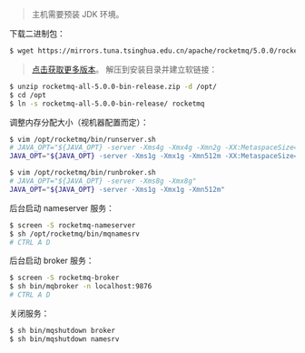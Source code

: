 > 主机需要预装 JDK 环境。

下载二进制包：
```bash
$ wget https://mirrors.tuna.tsinghua.edu.cn/apache/rocketmq/5.0.0/rocketmq-all-5.0.0-bin-release.zip
```
> [点击获取更多版本](https://mirrors.tuna.tsinghua.edu.cn/apache/rocketmq/)。
解压到安装目录并建立软链接：
```bash
$ unzip rocketmq-all-5.0.0-bin-release.zip -d /opt/
$ cd /opt
$ ln -s rocketmq-all-5.0.0-bin-release/ rocketmq
```
调整内存分配大小（视机器配置而定）：
```bash
$ vim /opt/rocketmq/bin/runserver.sh 
# JAVA_OPT="${JAVA_OPT} -server -Xms4g -Xmx4g -Xmn2g -XX:MetaspaceSize=128m -XX:MaxMetaspaceSize=320m"
JAVA_OPT="${JAVA_OPT} -server -Xms1g -Xmx1g -Xmn512m -XX:MetaspaceSize=128m -XX:MaxMetaspaceSize=320m"

$ vim /opt/rocketmq/bin/runbroker.sh
# JAVA_OPT="${JAVA_OPT} -server -Xms8g -Xmx8g"
JAVA_OPT="${JAVA_OPT} -server -Xms1g -Xmx1g -Xmn512m"
```
后台启动 nameserver 服务：
```bash
$ screen -S rocketmq-nameserver
$ sh /opt/rocketmq/bin/mqnamesrv
# CTRL A D
```
后台启动 broker 服务：
```bash
$ screen -S rocketmq-broker
$ sh bin/mqbroker -n localhost:9876
# CTRL A D
```
关闭服务：
```bash
$ sh bin/mqshutdown broker
$ sh bin/mqshutdown namesrv
```